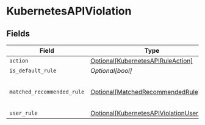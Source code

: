# KubernetesAPIViolation


## Fields

| Field                                                                                             | Type                                                                                              | Required                                                                                          | Description                                                                                       |
| ------------------------------------------------------------------------------------------------- | ------------------------------------------------------------------------------------------------- | ------------------------------------------------------------------------------------------------- | ------------------------------------------------------------------------------------------------- |
| `action`                                                                                          | [Optional[KubernetesAPIRuleAction]](../../models/shared/kubernetesapiruleaction.md)               | :heavy_minus_sign:                                                                                | N/A                                                                                               |
| `is_default_rule`                                                                                 | *Optional[bool]*                                                                                  | :heavy_minus_sign:                                                                                | N/A                                                                                               |
| `matched_recommended_rule`                                                                        | [Optional[MatchedRecommendedRule]](../../models/shared/matchedrecommendedrule.md)                 | :heavy_minus_sign:                                                                                | recommended rule that might reduce potential risk                                                 |
| `user_rule`                                                                                       | [Optional[KubernetesAPIViolationUserRule]](../../models/shared/kubernetesapiviolationuserrule.md) | :heavy_minus_sign:                                                                                | N/A                                                                                               |